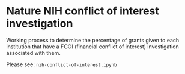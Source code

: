 # Nature NIH conflict of interest investigation

Working process to determine the percentage of grants given to each institution that have a FCOI (financial conflict of interest) investigation associated with them.

Please see: `nih-conflict-of-interest.ipynb`